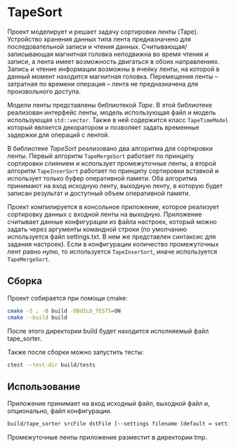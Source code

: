 # TapeSort

Проект моделирует и решает задачу сортировки ленты (Tape). Устройство хранения
данных типа лента предназначено для последовательной записи и чтения
данных. Считывающая/записывающая магнитная головка неподвижна во время чтения и
записи, а лента имеет возможность двигаться в обоих направлениях. Запись и
чтение информации возможны в ячейку ленты, на которой в данный момент находится
магнитная головка. Перемещения ленты – затратная по времени операция – лента не
предназначена для произвольного доступа.

Модели ленты представлены библиотекой *Tape*. В этой библиотеке реализован
интерфейс ленты, модель использующая файл и модель использующая
```std::vector```. Также в ней содержится класс ```TapeTimeModel``` который
является декоратором и позволяет задать временные задержки для операций с
лентой.

В библиотеке *TapeSort* реализовано два алгоритма для сортировки ленты. Первый
алгоритм ```TapeMergeSort``` работает по принципу сортировки слиянием и
использует промежуточные ленты, а второй алгоритм ```TapeInserSort``` работает
по принципу сортировки вставкой и использует только буфер оперативной памяти.
Оба алгоритма принимают на вход исходную ленту, выходную ленту, в которую будет
записан результат и доступный объем оперативной памяти.

Проект компилируется в консольное приложение, которое реализует сортировку
данных с входной ленты на выходную. Приложение считывает данные конфигурации из
файла настроек, который можно задать через аргументы командной строки (по
умолчанию используется файл settings.txt. В нем же представлен синтаксис для
задания настроек). Если в конфигурации количество промежуточных лент равно нулю,
то используется ```TapeInserSort```, иначе используется ```TapeMergeSort```.

## Сборка
Проект собирается при помощи cmake:
```bash
cmake -S . -B build -DBUILD_TESTS=ON
cmake --build build
```

После этого директории build будет находится исполняемый файл tape_sorter.

Также после сборки можно запустить тесты:
```bash
ctest --test-dir build/tests
```

## Использование

Приложение принимает на вход исходный файл, выходной файл и, опционально, файл
конфигурации.
```bash
build/tape_sorter srcFile dstFile [--settings filename (default = settings.txt)]
```
Промежуточные ленты приложение разместит в директории tmp.
